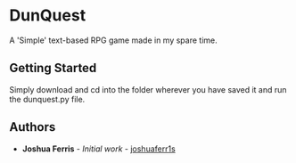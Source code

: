 # DunQuest

A 'Simple' text-based RPG game made in my spare time.

## Getting Started

Simply download and cd into the folder wherever you have saved it and run the dunquest.py file.

## Authors

* **Joshua Ferris** - *Initial work* - [joshuaferr1s](https://github.com/joshuaferr1s)